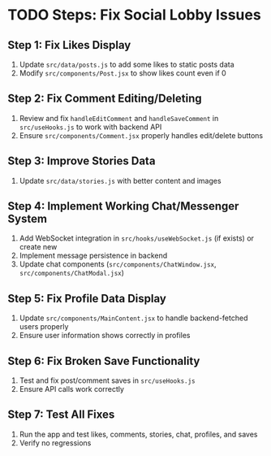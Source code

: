 # TODO Steps: Fix Social Lobby Issues

## Step 1: Fix Likes Display
1. Update `src/data/posts.js` to add some likes to static posts data
2. Modify `src/components/Post.jsx` to show likes count even if 0

## Step 2: Fix Comment Editing/Deleting
1. Review and fix `handleEditComment` and `handleSaveComment` in `src/useHooks.js` to work with backend API
2. Ensure `src/components/Comment.jsx` properly handles edit/delete buttons

## Step 3: Improve Stories Data
1. Update `src/data/stories.js` with better content and images

## Step 4: Implement Working Chat/Messenger System
1. Add WebSocket integration in `src/hooks/useWebSocket.js` (if exists) or create new
2. Implement message persistence in backend
3. Update chat components (`src/components/ChatWindow.jsx`, `src/components/ChatModal.jsx`)

## Step 5: Fix Profile Data Display
1. Update `src/components/MainContent.jsx` to handle backend-fetched users properly
2. Ensure user information shows correctly in profiles

## Step 6: Fix Broken Save Functionality
1. Test and fix post/comment saves in `src/useHooks.js`
2. Ensure API calls work correctly

## Step 7: Test All Fixes
1. Run the app and test likes, comments, stories, chat, profiles, and saves
2. Verify no regressions
